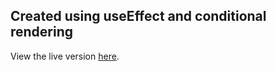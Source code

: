 ## Created using useEffect and conditional rendering

View the live version [here](https://heuristic-torvalds-1a9da3.netlify.app/).
